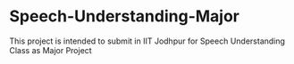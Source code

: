 # Speech-Understanding-Major
This project is intended to submit in IIT Jodhpur for Speech Understanding Class as Major Project
